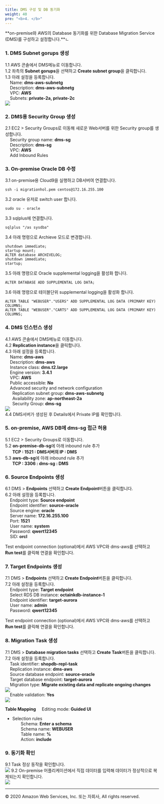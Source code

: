 ```yaml
---
title: DMS 구성 및 DB 동기화
weight: 40
pre: "<b>4. </b>"
---
```


**on-premise와 AWS의 Database 동기화를 위한 Database Migration Service (DMS)를 구성하고 설정합니다.**ㄴ

### 1. DMS Subnet gorups 생성  
1.1 AWS 콘솔에서 DMS메뉴로 이동합니다.  
1.2 좌측의 **Subnet gorups**을 선택하고 **Create subnet group**을 클릭합니다.  
1.3 아래 설정을 등록합니다.  
&nbsp;&nbsp;&nbsp;&nbsp;Name: **dms-aws-subnetg**  
&nbsp;&nbsp;&nbsp;&nbsp;Description: **dms-aws-subnetg**  
&nbsp;&nbsp;&nbsp;&nbsp;VPC: **AWS**  
&nbsp;&nbsp;&nbsp;&nbsp;Subnets: **private-2a, private-2c**  
![](/images/lab2/dms_1.png#center)

### 2. DMS용 Security Group 생성  
2.1 EC2 > Security Groups로 이동해 새로운 Web서버를 위한 Security group를 생성합니다.  
&nbsp;&nbsp;&nbsp;&nbsp;Security group name: **dms-sg**  
&nbsp;&nbsp;&nbsp;&nbsp;Description: **dms-sg**  
&nbsp;&nbsp;&nbsp;&nbsp;VPC: **AWS**  
&nbsp;&nbsp;&nbsp;&nbsp;Add Inbound Rules  


### 3. On-premise Oracle DB 수정  
3.1 on-premise용 Cloud9을 실행하고 DB서버여 연결합니다.  
```
ssh -i migrationhol.pem centos@172.16.255.100
```
3.2 oracle 유저로 switch user 합니다.  
```
sudo su - oracle
```
3.3 sqlplus에 연결합니다.  
```
sqlplus "/as sysdba"
```
3.4 아래 명령으로 Archieve 모드로 변경합니다.
```
shutdown immediate;
startup mount;
ALTER database ARCHIVELOG;
shutdown immediate;
startup;
```
3.5 아래 명령으로 Oracle supplemental logging을 활성화 합니다.
```
ALTER DATABASE ADD SUPPLEMENTAL LOG DATA;
```
3.6 아래 명령으로 테이블단위 supplemental logging을 활성화 합니다.
```
ALTER TABLE "WEBUSER"."USERS" ADD SUPPLEMENTAL LOG DATA (PRIMARY KEY) COLUMNS;
ALTER TABLE "WEBUSER"."CARTS" ADD SUPPLEMENTAL LOG DATA (PRIMARY KEY) COLUMNS;
```

### 4. DMS 인스턴스 생성  
4.1 AWS 콘솔에서 DMS메뉴로 이동합니다.  
4.2 **Replication instance**을 클릭합니다.   
4.3 아래 설정을 등록합니다.  
&nbsp;&nbsp;&nbsp;&nbsp;Name: **dms-aws**  
&nbsp;&nbsp;&nbsp;&nbsp;Description: **dms-aws**  
&nbsp;&nbsp;&nbsp;&nbsp;Instance class: **dms.t2.large**    
&nbsp;&nbsp;&nbsp;&nbsp;Engine version: **3.4.1**    
&nbsp;&nbsp;&nbsp;&nbsp;VPC: **AWS**    
&nbsp;&nbsp;&nbsp;&nbsp;Public accessible: **No**   
&nbsp;&nbsp;&nbsp;&nbsp;Advanced security and network configuration  
&nbsp;&nbsp;&nbsp;&nbsp;&nbsp;&nbsp;Replication subnet group: **dms-aws-subnetg**  
&nbsp;&nbsp;&nbsp;&nbsp;&nbsp;&nbsp;Availability zone: **ap-northeast-2a**  
&nbsp;&nbsp;&nbsp;&nbsp;&nbsp;&nbsp;Security Group: **dms-sg**  
![](/images/lab2/dms_2.png#center)  
4.4 DMS서버가 생성된 후 Details에서 Private IP를 확인합니다.


### 5. on-premise, AWS DB에 dms-sg 접근 허용  
5.1 EC2 > Security Groups로 이동합니다.  
5.2 **on-premise-db-sg**에 아래 inbound rule 추가  
&nbsp;&nbsp;&nbsp;&nbsp;&nbsp;&nbsp;**TCP : 1521 : DMS서버의 IP : DMS**  
5.3 **aws-db-sg**에 아래 inbound rule 추가  
&nbsp;&nbsp;&nbsp;&nbsp;&nbsp;&nbsp;**TCP : 3306 : dms-sg : DMS**  

### 6. Source Endpoints 생성  
6.1 DMS > **Endpoints** 선택하고 **Create Endpoint**버튼을 클릭합니다.  
6.2 아래 설정을 등록합니다.  
&nbsp;&nbsp;&nbsp;&nbsp;Endpoint type: **Source endpoint**  
&nbsp;&nbsp;&nbsp;&nbsp;Endpoint identifier: **source-oracle**  
&nbsp;&nbsp;&nbsp;&nbsp;Source engine: **oracle**   
&nbsp;&nbsp;&nbsp;&nbsp;Server name: **172.16.255.100**  
&nbsp;&nbsp;&nbsp;&nbsp;Port: **1521**  
&nbsp;&nbsp;&nbsp;&nbsp;User name: **system**  
&nbsp;&nbsp;&nbsp;&nbsp;Password: **qwert12345**  
&nbsp;&nbsp;&nbsp;&nbsp;SID: **orcl**  

Test endpoint connection (optional)에서 AWS VPC와 dms-aws를 선택하고 **Run test**를 클릭해 연결을 확인합니다.

### 7. Target Endpoints 생성  
7.1 DMS > **Endpoints** 선택하고 **Create Endpoint**버튼을 클릭합니다.  
7.2 아래 설정을 등록합니다.  
&nbsp;&nbsp;&nbsp;&nbsp;Endpoint type: **Target endpoint**   
&nbsp;&nbsp;&nbsp;&nbsp;Select RDS DB instance: **octainkdb-instance-1**  
&nbsp;&nbsp;&nbsp;&nbsp;Endpoint identifier: **target-aurora**  
&nbsp;&nbsp;&nbsp;&nbsp;User name: **admin**  
&nbsp;&nbsp;&nbsp;&nbsp;Password: **qwert12345**  

Test endpoint connection (optional)에서 AWS VPC와 dms-aws를 선택하고 **Run test**를 클릭해 연결을 확인합니다.


### 8. Migration Task 생성  
7.1 DMS > **Database migration tasks** 선택하고 **Create Task**버튼을 클릭합니다.  
7.2 아래 설정을 등록합니다.  
&nbsp;&nbsp;&nbsp;&nbsp;Task identifier: **shopdb-repl-task**   
&nbsp;&nbsp;&nbsp;&nbsp;Replication instance: **dms-aws**  
&nbsp;&nbsp;&nbsp;&nbsp;Source database endpoint: **source-oracle**  
&nbsp;&nbsp;&nbsp;&nbsp;Target database endpoint: **target-aurora**  
&nbsp;&nbsp;&nbsp;&nbsp;Migration type: **Migrate existing data and replicate ongoing changes**  
![](/images/lab2/dms_3.png#center)  
&nbsp;&nbsp;&nbsp;&nbsp;Enable validation: **Yes**   
![](/images/lab2/dms_4.png#center)  

**Table Mapping**
&nbsp;&nbsp;&nbsp;&nbsp;Editing mode: **Guided UI**   
 * Selection rules  
&nbsp;&nbsp;&nbsp;&nbsp;&nbsp;&nbsp;&nbsp;Schema: **Enter a schema**  
&nbsp;&nbsp;&nbsp;&nbsp;&nbsp;&nbsp;&nbsp;Schema name: **WEBUSER**  
&nbsp;&nbsp;&nbsp;&nbsp;&nbsp;&nbsp;&nbsp;Table name: **%**  
&nbsp;&nbsp;&nbsp;&nbsp;&nbsp;&nbsp;&nbsp;Action: **include**  


### 9. 동기화 확인
9.1 Task 정상 동작을 확인합니다.  
![](/images/lab2/dms_5.png#center)
9.2 On-premise 어플리케이션에서 직접 데이터를 입력해 데이터가 정상적으로 복제되는지 확인합니다.  
![](/images/lab2/dms_6.png#center)

---
© 2020 Amazon Web Services, Inc. 또는 자회사, All rights reserved.
